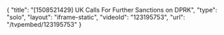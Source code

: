 {
    "title": "[1508521429] UK Calls For Further Sanctions on DPRK",
    "type": "solo",
    "layout": "iframe-static",
    "videoId": "123195753",
    "url": "\/tvpembed\/123195753"
}